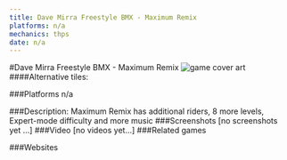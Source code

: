 ```yaml
---
title: Dave Mirra Freestyle BMX - Maximum Remix
platforms: n/a
mechanics: thps
date: n/a
---
```

#Dave Mirra Freestyle BMX - Maximum Remix
![game cover art](//images.igdb.com/igdb/image/upload/t_cover_big/x2fnsjfxk4ouhpelh0ji.jpg "Logo Title Text 1")
####Alternative tiles:

###Platforms
n/a

###Description:
Maximum Remix has additional riders, 8 more levels, Expert-mode difficulty and more music
###Screenshots
[no screenshots yet ...]
###Video
[no videos yet...]
###Related games

###Websites

